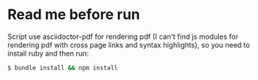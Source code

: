 # Read me before run

Script use asciidoctor-pdf for rendering pdf (I can't find js modules for rendering pdf with cross page links and syntax highlights), so you need to install ruby and then run:

``` sh
$ bundle install && npm install
```